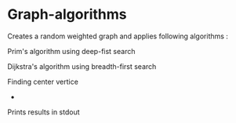 # Graph-algorithms

Creates a random weighted graph and applies following algorithms :

Prim's algorithm using deep-fist search

Dijkstra's algorithm using breadth-first search

Finding center vertice

-

Prints results in stdout
